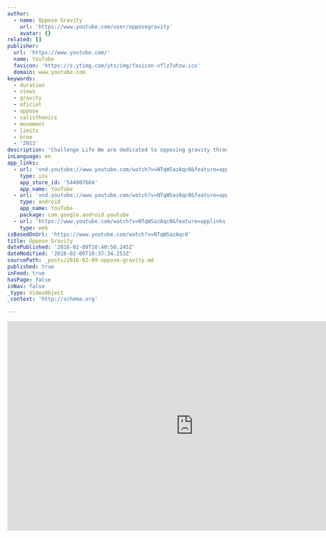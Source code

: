 ```yaml
---
author:
  - name: Oppose Gravity
    url: 'https://www.youtube.com/user/opposegravity'
    avatar: {}
related: []
publisher:
  url: 'https://www.youtube.com/'
  name: YouTube
  favicon: 'https://s.ytimg.com/yts/img/favicon-vflz7uhzw.ico'
  domain: www.youtube.com
keywords:
  - duration
  - views
  - gravity
  - oficial
  - oppose
  - calisthenics
  - movement
  - limits
  - bree
  - '2013'
description: 'Challenge Life We are dedicated to opposing gravity through the performance of movement for the benefit of living a truly free life. We do not believe in any one system of exercise/fitness program that is a cure all, movement whether it be bodybuilding or bodyweight is relevant to the human experience!'
inLanguage: en
app_links:
  - url: 'vnd.youtube://www.youtube.com/watch?v=NTqWSazAqc0&feature=applinks'
    type: ios
    app_store_id: '544007664'
    app_name: YouTube
  - url: 'vnd.youtube://www.youtube.com/watch?v=NTqWSazAqc0&feature=applinks'
    type: android
    app_name: YouTube
    package: com.google.android.youtube
  - url: 'https://www.youtube.com/watch?v=NTqWSazAqc0&feature=applinks'
    type: web
isBasedOnUrl: 'https://www.youtube.com/watch?v=NTqWSazAqc0'
title: Oppose Gravity
datePublished: '2016-02-09T10:40:50.245Z'
dateModified: '2016-02-09T10:37:34.253Z'
sourcePath: _posts/2016-02-09-oppose-gravity.md
published: true
inFeed: true
hasPage: false
inNav: false
_type: VideoObject
_context: 'http://schema.org'

---
```

<iframe src="https://cdn.embedly.com/widgets/media.html?src=https%3A%2F%2Fwww.youtube.com%2Fembed%2FNTqWSazAqc0%3Ffeature%3Doembed&amp;url=https%3A%2F%2Fwww.youtube.com%2Fwatch%3Fv%3DNTqWSazAqc0&amp;image=https%3A%2F%2Fi.ytimg.com%2Fvi%2FNTqWSazAqc0%2Fhqdefault.jpg&amp;key=b7d04c9b404c499eba89ee7072e1c4f7&amp;type=text%2Fhtml&amp;schema=youtube" width="854" height="480" scrolling="no" frameborder="0" allowfullscreen="allowfullscreen" style=""></iframe>